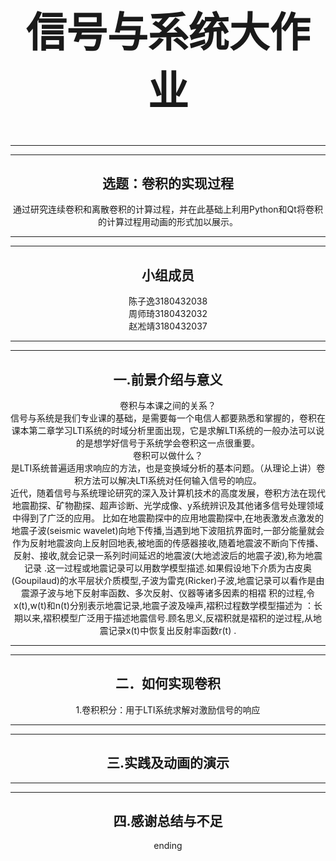 <html>
    <head>
        <title>Hello Everybody!</title>
        <style type="text/css">
        div{
            position: absolute;
            width: 230px;
            height: 80px;
            border:3px solid #000;
            color: #000;
            font-weight:bold;
            font-size: 17px;
            text-align: center;
        }
        </style>
    </head>
    <body>
            <h1 style="text-align:center;font-style: normal;font-size:65px;">信号与系统大作业<br/>
        </h1>
        <hr/>
        <hr/>
            <h2 style="text-align:center">选题：卷积的实现过程</h2>
            <p style="text-align:center">通过研究连续卷积和离散卷积的计算过程，并在此基础上利用Python和Qt将卷积的计算过程用动画的形式加以展示。</p>
        <hr/>
        <hr/>
            <h2 style="text-align:center">小组成员</h2>
            <p style="text-align:center">陈子逸3180432038<br/>周师琦3180432032<br/>赵凇靖3180432037</P>
         <hr/>
         <hr/>    
            <h2 style="text-align:center">一.前景介绍与意义</h2>
            <p style="text-align:center">卷积与本课之间的关系？<br/>
                信号与系统是我们专业课的基础，是需要每一个电信人都要熟悉和掌握的，卷积在课本第二章学习LTI系统的时域分析里面出现，它是求解LTI系统的一般办法可以说的是想学好信号于系统学会卷积这一点很重要。<br/>
                卷积可以做什么？<br/>
                是LTI系统普遍适用求响应的方法，也是变换域分析的基本问题。（从理论上讲）卷积方法可以解决LTI系统对任何输入信号的响应。<br/>
                  近代，随着信号与系统理论研究的深入及计算机技术的高度发展，卷积方法在现代地震勘探、矿物勘探、超声诊断、光学成像、y系统辨识及其他诸多信号处理领域中得到了广泛的应用。
                比如在地震勘探中的应用地震勘探中,在地表激发点激发的地震子波(seismic wavelet)向地下传播,当遇到地下波阻抗界面时,一部分能量就会作为反射地震波向上反射回地表,被地面的传感器接收,随着地震波不断向下传播、反射、接收,就会记录一系列时间延迟的地震波(大地滤波后的地震子波),称为地震记录 .这一过程或地震记录可以用数学模型描述.如果假设地下介质为古皮奥(Goupilaud)的水平层状介质模型,子波为雷克(Ricker)子波,地震记录可以看作是由震源子波与地下反射率函数、多次反射、仪器等诸多因素的相褶
                积的过程,令x(t),w(t)和n(t)分别表示地震记录,地震子波及噪声,褶积过程数学模型描述为 ：长期以来,褶积模型广泛用于描述地震信号.顾名思义,反褶积就是褶积的逆过程,从地震记录x(t)中恢复出反射率函数r(t) .
            </P>
         <hr/>
         <hr/> 
         <h2 style="text-align:center">二．如何实现卷积</h2> 
         <p style="text-align:center">1.卷积积分：用于LTI系统求解对激励信号的响应
            </p>
         <hr/>
         <hr/> 
         <h2 style="text-align:center">三.实践及动画的演示</h2> 
         <hr/>
         <hr/>
         <h2 style="text-align:center">四.感谢总结与不足</h2> 
         <p style="text-align:center">ending</p>  
    </body>
</html>

